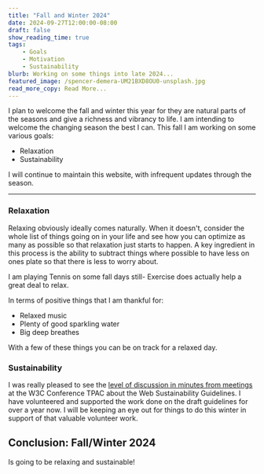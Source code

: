 ```yaml
---
title: "Fall and Winter 2024"
date: 2024-09-27T12:00:00-08:00
draft: false
show_reading_time: true
tags: 
    - Goals
    - Motivation
    - Sustainability
blurb: Working on some things into late 2024...    
featured_image: /spencer-demera-UM21BXD8OU0-unsplash.jpg
read_more_copy: Read More...
---
```


I plan to welcome the fall and winter this year for they are natural parts of the seasons and give a richness and vibrancy to life. I am intending to welcome the changing season the best I can. This fall I am working on some various goals:

* Relaxation
* Sustainability

I will continue to maintain this website, with infrequent updates through the season.

--- 

### Relaxation

Relaxing obviously ideally comes naturally. When it doesn't, consider the whole list of things going on in your life and see how you can optimize as many as possible so that relaxation just starts to happen. A key ingredient in this process is the ability to subtract things where possible to have less on ones plate so that there is less to worry about.

I am playing Tennis on some fall days still- Exercise does actually help a great deal to relax.

In terms of positive things that I am thankful for:
* Relaxed music
* Plenty of good sparkling water
* Big deep breathes

With a few of these things you can be on track for a relaxed day.

### Sustainability

I was really pleased to see the [level of discussion in minutes from meetings](https://www.w3.org/2024/09/25-sustainability-minutes.html) at the W3C Conference TPAC about the Web Sustainability Guidelines. I have volunteered and supported the work done on the draft guidelines for over a year now. I will be keeping an eye out for things to do this winter in support of that valuable volunteer work.

## Conclusion: Fall/Winter 2024

Is going to be relaxing and sustainable!